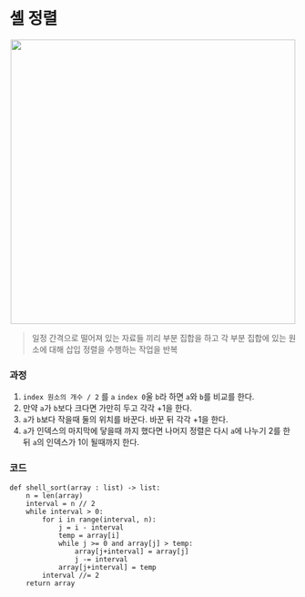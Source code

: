 # 셸 정렬

<p align="center">
 <img src="https://miro.medium.com/v2/resize:fit:1400/1*0HbeZ6GV6YCB6FwR9vzjmg.gif" width="500">
</p>

> 일정 간격으로 떨어져 있는 자료들 끼리 부분 집합을 하고 각 부분 집합에 있는 원소에 대해 삽입 정렬을 수행하는 작업을 반복

### 과정
1. `index 원소의 개수 / 2` 를 `a` `index 0`울 `b`라 하면 `a`와 `b`를 비교를 한다.
2. 만약 `a`가 `b`보다 크다면 가만히 두고 각각 +1을 한다.
3. `a`가 `b`보다 작을때 둘의 위치를 바꾼다. 바꾼 뒤 각각 +1을 한다.
4. `a`가 인덱스의 마지막에 닿을때 까지 했다면 나머지 정렬은 다시 `a`에 나누기 2를 한뒤 `a`의 인덱스가 1이 될때까지 한다.

### 코드
```
def shell_sort(array : list) -> list:
    n = len(array)
    interval = n // 2
    while interval > 0:
        for i in range(interval, n):
            j = i - interval
            temp = array[i]
            while j >= 0 and array[j] > temp:
                array[j+interval] = array[j]
                j -= interval
            array[j+interval] = temp
        interval //= 2
    return array
```